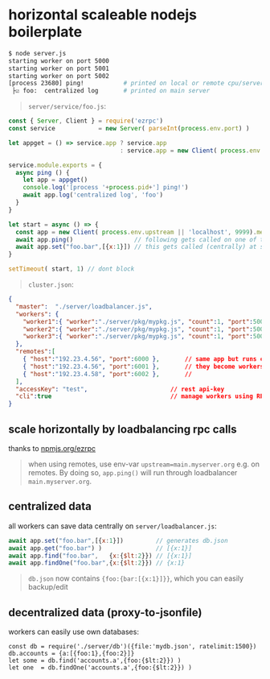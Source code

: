 # horizontal scaleable nodejs boilerplate

```bash
$ node server.js
starting worker on port 5000
starting worker on port 5001
starting worker on port 5002
[process 23680] ping!           # printed on local or remote cpu/server 
 ├☑ foo:  centralized log       # printed on main server

```

> `server/service/foo.js`:

```js
const { Server, Client } = require('ezrpc')
const service            = new Server( parseInt(process.env.port) )

let appget = () => service.app ? service.app 
                               : service.app = new Client( process.env.upstream || 'localhost', 9999).methods

service.module.exports = {
  async ping () {
    let app = appget()
    console.log('[process '+process.pid+'] ping!')
    await app.log('centralized log', 'foo')
  }
}

let start = async () => {
  const app = new Client( process.env.upstream || 'localhost', 9999).methods
  await app.ping()                 // following gets called on one of the local/remote workers 
  await app.set("foo.bar",[{x:1}]) // this gets called (centrally) at server/loadbalancer.js	
}

setTimeout( start, 1) // dont block
```

> `cluster.json`:

```json
{
  "master":  "./server/loadbalancer.js", 
  "workers": {
    "worker1":{ "worker":"./server/pkg/mypkg.js", "count":1, "port":5000 }, 
    "worker2":{ "worker":"./server/pkg/mypkg.js", "count":1, "port":5001 },
    "worker3":{ "worker":"./server/pkg/mypkg.js", "count":1, "port":5002 } 
  }, 
  "remotes":[
    { "host":"192.23.4.56", "port":6000 },       // same app but runs on other server
    { "host":"192.23.4.56", "port":6001 },       // they become workers of this server
    { "host":"192.23.4.58", "port":6002 },       //
  ], 
  "accessKey": "test",                       // rest api-key
  "cli":true                                 // manage workers using REST or cli 
}
```        

## scale horizontally by loadbalancing rpc calls

thanks to [npmjs.org/ezrpc](https://npmjs.org/ezrpc)

> when using remotes, use env-var `upstream=main.myserver.org` e.g. on remotes. By doing so, `app.ping()` will run through loadbalancer `main.myserver.org`.

## centralized data

all workers can save data centrally on `server/loadbalancer.js`:

```javascript
await app.set("foo.bar",[{x:1}])         // generates db.json
await app.get("foo.bar") )               // [{x:1}]
await app.find("foo.bar",   {x:{$lt:2}}) // [{x:1}]
await app.findOne("foo.bar",{x:{$lt:2}}) // {x:1}
```

> `db.json` now contains `{foo:{bar:[{x:1}]}}`, which you can easily backup/edit

## decentralized data (proxy-to-jsonfile)

workers can easily use own databases:

```
const db = require('./server/db')({file:'mydb.json', ratelimit:1500})
db.accounts = {a:[{foo:1},{foo:2}]}
let some = db.find('accounts.a',{foo:{$lt:2}}) )
let one  = db.findOne('accounts.a',{foo:{$lt:2}}) )
```
